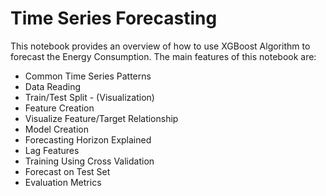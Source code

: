 # Time Series Forecasting
This notebook provides an overview of how to use XGBoost Algorithm to forecast the Energy Consumption.
The main features of this notebook are:
- Common Time Series Patterns
- Data Reading
- Train/Test Split - (Visualization)
- Feature Creation
- Visualize Feature/Target Relationship
- Model Creation
- Forecasting Horizon Explained
- Lag Features 
- Training Using Cross Validation
- Forecast on Test Set
- Evaluation Metrics
